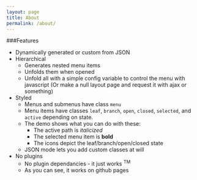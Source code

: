 ```yaml
---
layout: page
title: About
permalink: /about/
---
```


###Features

* Dynamically generated or custom from JSON
* Hierarchical
    * Generates nested menu items
    * Unfolds them when opened
    * Unfold all with a simple config variable to control the menu with javascript (Or make a null layout page and request it with ajax or something)
* Styled
    * Menus and submenus have class `menu`
    * Menu items have classes `leaf`, `branch`, `open`, `closed`, `selected`, and `active` depending on state.
    * The demo shows what you can do with these:
        * The active path is *italicized*
        * The selected menu item is **bold**
        * The icons depict the leaf/branch/open/closed state
    * JSON mode lets you add custom classes at will
* No plugins
    * No plugin dependancies - it just works <sup>TM</sup>
    * As you can see, it works on github pages
